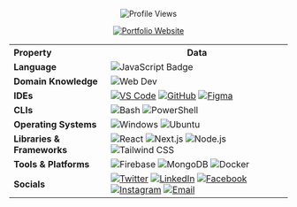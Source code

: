 <!-- 👁️‍🗨️ Profile Views -->
<p align="center">
  <img src="https://komarev.com/ghpvc/?username=majbaulhoque&label=👁️‍🗨️+Profile+Views&color=blueviolet&style=flat-square" alt="Profile Views" />
</p>

<!-- 🌐 Portfolio Website Badge -->
<p align="center">
  <a href="https://majba.netlify.app/" target="_blank">
    <img src="https://img.shields.io/badge/🌐 Portfolio Website-Visit-blueviolet?style=for-the-badge" alt="Portfolio Website" />
  </a>
</p>

<table>
<tr><th align="left">Property</th><th>Data</th></tr>

<tr>
  <td><strong>Language</strong></td>
  <td>
    <img alt="JavaScript Badge" src="https://img.shields.io/badge/-JavaScript-F7DF1E?style=flat&logo=javascript&logoColor=black" />
  </td>
</tr>

<tr>
  <td><strong>Domain Knowledge</strong></td>
  <td>
    <img alt="Web Dev" src="https://img.shields.io/badge/-Web%20Development-blue?style=flat&logo=html5&logoColor=white" />
  </td>
</tr>

<tr>
  <td><strong>IDEs</strong></td>
  <td>
    <a href="https://code.visualstudio.com/"><img alt="VS Code" src="https://img.shields.io/badge/-VS%20Code-007ACC?logo=visual-studio-code&logoColor=white" /></a>
    <a href="https://github.com/"><img alt="GitHub" src="https://img.shields.io/badge/-GitHub-black?logo=github" /></a>
    <a href="https://figma.com/"><img alt="Figma" src="https://img.shields.io/badge/-Figma-F24E1E?logo=figma&logoColor=white" /></a>
  </td>
</tr>

<tr>
  <td><strong>CLIs</strong></td>
  <td>
    <img alt="Bash" src="https://img.shields.io/badge/-Bash-black?logo=gnu-bash" />
    <img alt="PowerShell" src="https://img.shields.io/badge/-PowerShell-blue?logo=powershell" />
  </td>
</tr>

<tr>
  <td><strong>Operating Systems</strong></td>
  <td>
    <img alt="Windows" src="https://img.shields.io/badge/-Windows-0078D6?logo=windows&logoColor=white" />
    <img alt="Ubuntu" src="https://img.shields.io/badge/-Ubuntu-E95420?logo=ubuntu&logoColor=white" />
  </td>
</tr>

<tr>
  <td><strong>Libraries & Frameworks</strong></td>
  <td>
    <img alt="React" src="https://img.shields.io/badge/-React-blue?style=flat&logo=react&logoColor=white" />
    <img alt="Next.js" src="https://img.shields.io/badge/-Next.js-black?style=flat&logo=next.js&logoColor=white" />
    <img alt="Node.js" src="https://img.shields.io/badge/-Node.js-339933?style=flat&logo=node.js&logoColor=white" />
    <img alt="Tailwind CSS" src="https://img.shields.io/badge/-Tailwind%20CSS-06B6D4?style=flat&logo=tailwindcss&logoColor=white" />
  </td>
</tr>

<tr>
  <td><strong>Tools & Platforms</strong></td>
  <td>
    <img alt="Firebase" src="https://img.shields.io/badge/-Firebase-yellow?logo=firebase" />
    <img alt="MongoDB" src="https://img.shields.io/badge/-MongoDB-green?logo=mongodb" />
    <img alt="Docker" src="https://img.shields.io/badge/-Docker-blue?logo=docker" />
  </td>
</tr>

<tr>
  <td><strong>Socials</strong></td>
  <td>
    <a href="https://twitter.com/Majba24181683"><img alt="Twitter" src="https://img.shields.io/badge/-@Majba24181683-1DA1F2?style=flat&logo=Twitter&logoColor=white" /></a>
    <a href="https://www.linkedin.com/in/kazi-ziaur-rahman-majba-a089b71ba/"><img alt="LinkedIn" src="https://img.shields.io/badge/-Kazi Ziaur Rahman Majba-0077B5?style=flat&logo=LinkedIn&logoColor=white" /></a>
    <a href="https://www.facebook.com/maj.ba.963/"><img alt="Facebook" src="https://img.shields.io/badge/-maj.ba.963-1877F2?style=flat&logo=Facebook&logoColor=white" /></a>
    <a href="https://www.instagram.com/___majba___/"><img alt="Instagram" src="https://img.shields.io/badge/-___majba___-E4405F?style=flat&logo=Instagram&logoColor=white" /></a>
    <a href="mailto:majba9399@gmail.com"><img alt="Email" src="https://img.shields.io/badge/Email-majba9399@gmail.com-red?style=flat&logo=gmail&logoColor=white" /></a>
  </td>
</tr>
</table>
